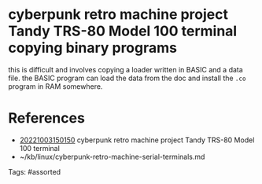 # cyberpunk retro machine project Tandy TRS-80 Model 100 terminal copying binary programs
this is difficult and involves copying a loader written in BASIC and a data file.
the BASIC program can load the data from the doc and install the `.co` program in RAM somewhere.

# References
- [20221003150150](/zet/20221003150150/) cyberpunk retro machine project Tandy TRS-80 Model 100 terminal
- ~/kb/linux/cyberpunk-retro-machine-serial-terminals.md

Tags:
    #assorted

